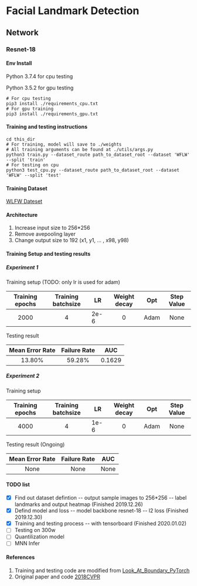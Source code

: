 # Facial Landmark Detection
## Network
### Resnet-18
#### Env Install
Python 3.7.4 for cpu testing

Python 3.5.2 for gpu testing
```shell script
# For cpu testing
pip3 install ./requirements_cpu.txt
# For gpu training
pip3 install ./requirements_gpu.txt
```
#### Training and testing instructions
```shell script
cd this_dir
# For training, model will save to ./weights
# All training arguments can be found at ./utils/args.py
python3 train.py --dataset_route path_to_dataset_root --dataset 'WFLW' --split 'train'
# For testing on cpu
python3 test_cpu.py --dataset_route path_to_dataset_root --dataset 'WFLW' --split 'test'
```
#### Training Dataset
[WLFW Dateset](https://wywu.github.io/projects/LAB/WFLW.html)
#### Architecture
1. Increase input size to 256*256
2. Remove avepooling layer
3. Change output size to 192 (x1, y1, ... , x98, y98)
#### Training Setup and testing results
##### Experiment 1

Training setup (TODO: only lr is used for adam)

| Training epochs | Training batchsize |  LR  | Weight decay | Opt | Step Value |
| :-------------: | :----------------: | ---  | :----------: | --- | :---------: |
| 2000 | 4 | 2e-6 | 0 | Adam | None |

Testing result

| Mean Error Rate | Failure Rate | AUC |
| :-------------: | :----------: | --- |
| 13.80% | 59.28% | 0.1629 |

##### Experiment 2


Training setup

| Training epochs | Training batchsize |  LR  | Weight decay | Opt | Step Value |
| :-------------: | :----------------: | ---  | :----------: | --- | :---------: |
| 4000 | 4 | 1e-6 | 0 | Adam | None |

Testing result (Ongoing)

| Mean Error Rate | Failure Rate | AUC |
| :-------------: | :----------: | --- |
| None | None | None |


#### TODO list

- [x] Find out dataset defintion -- output sample images to 256*256 -- label landmarks and output heatmap (Finished 2019.12.26)
- [x] Defind model and loss -- model backbone resnet-18 -- l2 loss (Finished 2019.12.30)
- [x] Training and testing process -- with tensorboard (Finished 2020.01.02)
- [ ] Testing on 300w
- [ ] Quantilization model
- [ ] MNN Infer

#### References
1. Training and testing code are modified from [Look_At_Boundary_PyTorch](https://github.com/facial-landmarks-localization-challenge/Look_At_Boundary_PyTorch)
2. Original paper and code [2018CVPR](https://github.com/wywu/LAB)